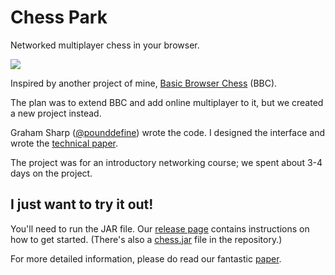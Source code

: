 Chess Park
==========

Networked multiplayer chess in your browser.

![](http://i.imgur.com/6ws7Iqk.jpg)

Inspired by another project of mine,
[Basic Browser Chess](https://code.google.com/p/basic-browser-chess/) (BBC).

The plan was to extend BBC and add online multiplayer to it, but we created
a new project instead.

Graham Sharp ([@pounddefine](https://github.com/pounddefine)) wrote the code.
I designed the interface and wrote the [technical paper](report.pdf).

The project was for an introductory networking course; we spent about 3-4 days
on the project.


I just want to try it out!
--------------------------

You'll need to run the JAR file.
Our [release page](https://github.com/dideler/chess-park/releases/tag/v1.0.0)
contains instructions on how to get started. (There's also a
[chess.jar](dist/chess.jar) file in the repository.)

For more detailed information, please do read our fantastic [paper](report.pdf).
